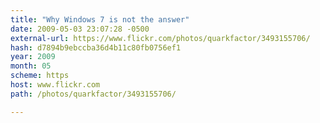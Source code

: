 ```yaml
---
title: "Why Windows 7 is not the answer"
date: 2009-05-03 23:07:28 -0500
external-url: https://www.flickr.com/photos/quarkfactor/3493155706/
hash: d7894b9ebccba36d4b11c80fb0756ef1
year: 2009
month: 05
scheme: https
host: www.flickr.com
path: /photos/quarkfactor/3493155706/

---
```



